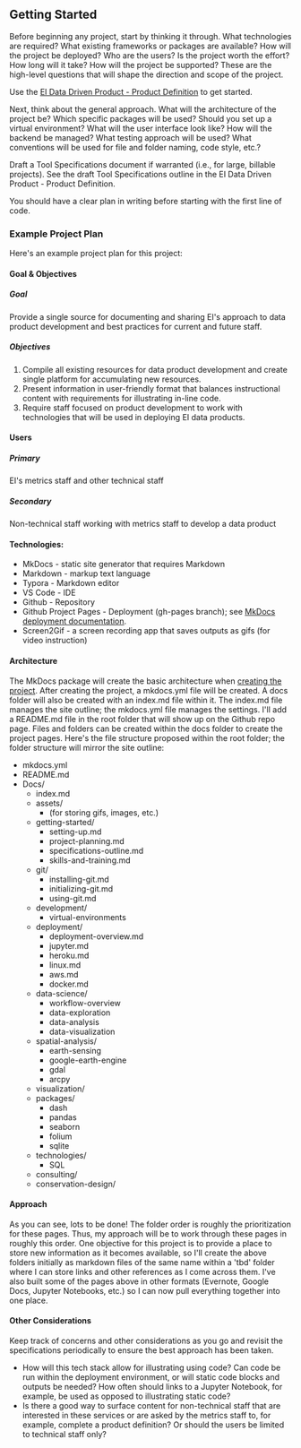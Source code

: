 ## Getting Started 

Before beginning any project, start by thinking it through. What technologies are required? What existing frameworks or packages are available? How will the project be deployed? Who are the users? Is the project worth the effort? How long will it take? How will the project be supported? These are the high-level questions that will shape the direction and scope of the project. 

Use the [EI Data Driven Product - Product Definition](https://docs.google.com/document/d/18tqPRzVUzHOwHV_MJVtf4ewP7XH1Kr0QZQ_6B8St56k/edit?usp=sharing) to get started.

Next, think about the general approach. What will the architecture of the project be? Which specific packages will be used? Should you set up a virtual environment? What will the user interface look like? How will the backend be managed? What testing approach will be used? What conventions will be used for file and folder naming, code style, etc.?

Draft a Tool Specifications document if warranted (i.e., for large, billable projects). See the draft Tool Specifications outline in the EI Data Driven Product - Product Definition.

You should have a clear plan in writing before starting with the first line of code.

### Example Project Plan

Here's an example project plan for this project:

#### Goal & Objectives

##### Goal

Provide a single source for documenting and sharing EI's approach to data product development and best practices for current and future staff.

##### Objectives

1. Compile all existing resources for data product development and create single platform for accumulating new resources.
2. Present information in user-friendly format that balances instructional content with requirements for illustrating in-line code.
3. Require staff focused on product development to work with technologies that will be used in deploying EI data products.

#### Users

##### Primary
EI's metrics staff and other technical staff

##### Secondary
Non-technical staff working with metrics staff to develop a data product

#### Technologies:

* MkDocs - static site generator that requires Markdown
* Markdown - markup text language
* Typora - Markdown editor
* VS Code - IDE
* Github - Repository
* Github Project Pages - Deployment (gh-pages branch); see [MkDocs deployment documentation](https://www.mkdocs.org/user-guide/deploying-your-docs/).
* Screen2Gif - a screen recording app that saves outputs as gifs (for video instruction)

#### Architecture

The MkDocs package will create the basic architecture when [creating the project](https://www.mkdocs.org/#getting-started). After creating the project, a mkdocs.yml file will be created. A docs folder will also be created with an index.md file within it. The index.md file manages the site outline; the mkdocs.yml file manages the settings. I'll add a README.md file in the root folder that will show up on the Github repo page. Files and folders can be created within the docs folder to create the project pages. Here's the file structure proposed within the root folder; the folder structure will mirror the site outline:

* mkdocs.yml
* README.md
* Docs/
    * index.md
    * assets/
        * (for storing gifs, images, etc.)
    * getting-started/
        * setting-up.md
        * project-planning.md
        * specifications-outline.md
        * skills-and-training.md
    * git/
        * installing-git.md
        * initializing-git.md
        * using-git.md
    * development/
        * virtual-environments
    * deployment/
        * deployment-overview.md
        * jupyter.md
        * heroku.md
        * linux.md
        * aws.md
        * docker.md
    * data-science/
        * workflow-overview
        * data-exploration
        * data-analysis
        * data-visualization
    * spatial-analysis/
        * earth-sensing
        * google-earth-engine
        * gdal
        * arcpy
    * visualization/
    * packages/
        * dash
        * pandas
        * seaborn
        * folium
        * sqlite
    * technologies/
        * SQL
    * consulting/
    * conservation-design/

#### Approach

As you can see, lots to be done! The folder order is roughly the prioritization for these pages. Thus, my approach will be to work through these pages in roughly this order. One objective for this project is to provide a place to store new information as it becomes available, so I'll create the above folders initially as markdown files of the same name within a 'tbd' folder where I can store links and other references as I come across them. I've also built some of the pages above in other formats (Evernote, Google Docs, Jupyter Notebooks, etc.) so I can now pull everything together into one place.

#### Other Considerations

Keep track of concerns and other considerations as you go and revisit the specifications periodically to ensure the best approach has been taken.

* How will this tech stack allow for illustrating using code? Can code be run within the deployment environment, or will static code blocks and outputs be needed? How often should links to a Jupyter Notebook, for example, be used as opposed to illustrating static code?
* Is there a good way to surface content for non-technical staff that are interested in these services or are asked by the metrics staff to, for example, complete a product definition? Or should the users be limited to technical staff only?

